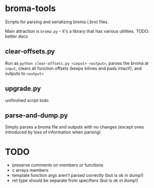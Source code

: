 # broma-tools

Scripts for parsing and serializing broma (.bro) files.

Main attraction is `broma.py` - it's a library that has various utilities. TODO: better docs

## clear-offsets.py

Run as `python clear-offsets.py <input> <output>`, parses the broma at `input`, clears all function offsets (keeps inlines and pads intact!), and outputs to `<output>`

## upgrade.py

unifinshed script todo

## parse-and-dump.py

Simply parses a broma file and outputs with no changes (except ones introduced by loss of information when parsing)

# TODO

* preserve comments on members or functions
* c arrays members
* template function args aren't parsed correctly (but is ok in dump!)
* ret type should be separate from specifiers (but is ok in dump!)